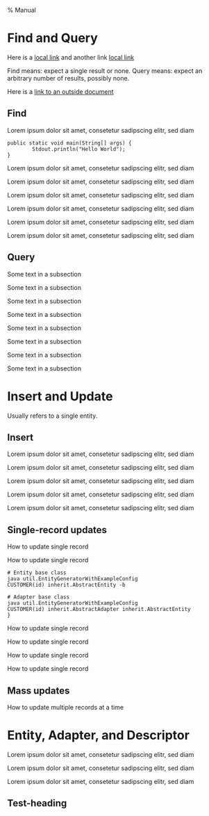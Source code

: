 % Manual

# Find and Query

Here is a [local link](#insert-and-update) and another link [local link](#entity-adapter-and-descriptor)

Find means: expect a single result or none. Query means: expect an arbitrary
number of results, possibly none.

Here is a [link to an outside document](http://google.de)

## Find

Lorem ipsum dolor sit amet, consetetur sadipscing elitr, sed diam

```
public static void main(String[] args) {
		Stdout.println("Hello World");
}
```

Lorem ipsum dolor sit amet, consetetur sadipscing elitr, sed diam

Lorem ipsum dolor sit amet, consetetur sadipscing elitr, sed diam

Lorem ipsum dolor sit amet, consetetur sadipscing elitr, sed diam

Lorem ipsum dolor sit amet, consetetur sadipscing elitr, sed diam

Lorem ipsum dolor sit amet, consetetur sadipscing elitr, sed diam

Lorem ipsum dolor sit amet, consetetur sadipscing elitr, sed diam

## Query

Some text in a subsection

Some text in a subsection

Some text in a subsection

Some text in a subsection

Some text in a subsection

Some text in a subsection

Some text in a subsection

Some text in a subsection

# Insert and Update

Usually refers to a single entity. 

## Insert

Lorem ipsum dolor sit amet, consetetur sadipscing elitr, sed diam

Lorem ipsum dolor sit amet, consetetur sadipscing elitr, sed diam

Lorem ipsum dolor sit amet, consetetur sadipscing elitr, sed diam

Lorem ipsum dolor sit amet, consetetur sadipscing elitr, sed diam

Lorem ipsum dolor sit amet, consetetur sadipscing elitr, sed diam

## Single-record updates

How to update single record

How to update single record

```
# Entity base class
java util.EntityGeneratorWithExampleConfig
CUSTOMER(id) inherit.AbstractEntity -b
 
# Adapter base class
java util.EntityGeneratorWithExampleConfig
CUSTOMER(id) inherit.AbstractAdapter inherit.AbstractEntity
}
```

How to update single record

How to update single record

How to update single record

How to update single record

## Mass updates

How to update multiple records at a time

# Entity, Adapter, and Descriptor

Lorem ipsum dolor sit amet, consetetur sadipscing elitr, sed diam

Lorem ipsum dolor sit amet, consetetur sadipscing elitr, sed diam

Lorem ipsum dolor sit amet, consetetur sadipscing elitr, sed diam

## Test-heading
